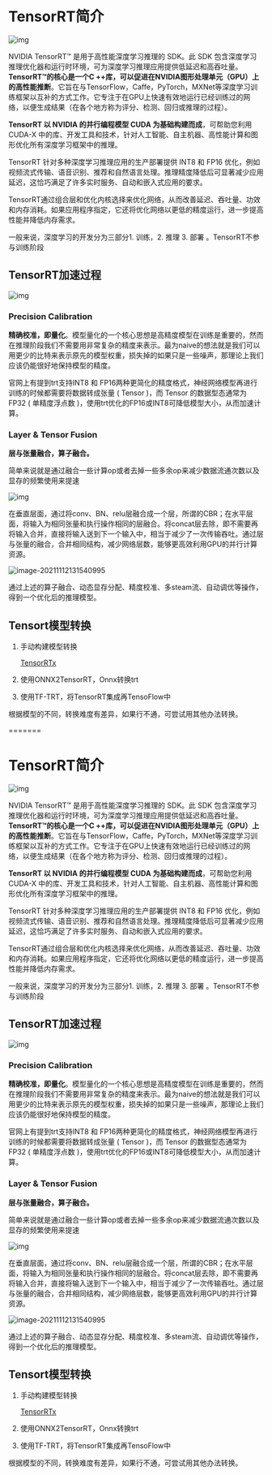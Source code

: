 # TensorRT简介

![img](picture/TensorRt/tensorrt-logo.png)

NVIDIA TensorRT™ 是用于高性能深度学习推理的 SDK。此 SDK 包含深度学习推理优化器和运行时环境，可为深度学习推理应用提供低延迟和高吞吐量。**TensorRT™的核心是一个C ++库，可以促进在NVIDIA图形处理单元（GPU）上的高性能推断**。它旨在与TensorFlow，Caffe，PyTorch，MXNet等深度学习训练框架以互补的方式工作。它专注于在GPU上快速有效地运行已经训练过的网络，以便生成结果（在各个地方称为评分、检测、回归或推理的过程）。

**TensorRT 以 NVIDIA 的并行编程模型 CUDA 为基础构建而成**，可帮助您利用 CUDA-X 中的库、开发工具和技术，针对人工智能、自主机器、高性能计算和图形优化所有深度学习框架中的推理。

TensorRT 针对多种深度学习推理应用的生产部署提供 INT8 和 FP16 优化，例如视频流式传输、语音识别、推荐和自然语言处理。推理精度降低后可显著减少应用延迟，这恰巧满足了许多实时服务、自动和嵌入式应用的要求。

TensorRT通过组合层和优化内核选择来优化网络，从而改善延迟、吞吐量、功效和内存消耗。如果应用程序指定，它还将优化网络以更低的精度运行，进一步提高性能并降低内存需求。

一般来说，深度学习的开发分为三部分1. 训练，2. 推理 3. 部署 。TensorRT不参与训练阶段



## TensorRT加速过程

![img](picture/TensorRt/trt-info.png)

### Precision Calibration

**精确校准，即量化**。模型量化的一个核心思想是高精度模型在训练是重要的，然而在推理阶段我们不需要用非常复杂的精度来表示。最为naive的想法就是我们可以用更少的比特来表示原先的模型权重，损失掉的如果只是一些噪声，那理论上我们应该仍能很好地保持模型的精度。

官网上有提到trt支持INT8 和 FP16两种更简化的精度格式，神经网络模型再进行训练的时候都需要将数据转成张量 ( Tensor )，而 Tensor 的数据型态通常为FP32 ( 单精度浮点数 )，使用trt优化的FP16或INT8可降低模型大小，从而加速计算。

### Layer & Tensor Fusion

**层与张量融合，算子融合。**

简单来说就是通过融合一些计算op或者去掉一些多余op来减少数据流通次数以及显存的频繁使用来提速

![img](picture/TensorRt/v2-1209611c0980d86396c920a2cbdf9365_720w.jpg)

在垂直层面，通过将conv、BN、relu层融合成一个层，所谓的CBR；在水平层面，将输入为相同张量和执行操作相同的层融合。将concat层去除，即不需要再将输入合并，直接将输入送到下一个输入中，相当于减少了一次传输吞吐。通过层与张量的融合，合并相同结构，减少网络层数，能够更高效利用GPU的并行计算资源。

![image-20211112131540995](picture/TensorRt/image-20211112131540995.png)

通过上述的算子融合、动态显存分配、精度校准、多steam流、自动调优等操作，得到一个优化后的推理模型。



## Tensort模型转换

1. 手动构建模型转换

    [TensorRTx](https://link.zhihu.com/?target=https%3A//github.com/wang-xinyu/tensorrtx)

2. 使用ONNX2TensorRT，Onnx转换trt

3. 使用TF-TRT，将TensorRT集成再TensoFlow中

根据模型的不同，转换难度有差异，如果行不通，可尝试用其他办法转换。

=======
# TensorRT简介

![img](picture/TensorRt/tensorrt-logo.png)

NVIDIA TensorRT™ 是用于高性能深度学习推理的 SDK。此 SDK 包含深度学习推理优化器和运行时环境，可为深度学习推理应用提供低延迟和高吞吐量。**TensorRT™的核心是一个C ++库，可以促进在NVIDIA图形处理单元（GPU）上的高性能推断**。它旨在与TensorFlow，Caffe，PyTorch，MXNet等深度学习训练框架以互补的方式工作。它专注于在GPU上快速有效地运行已经训练过的网络，以便生成结果（在各个地方称为评分、检测、回归或推理的过程）。

**TensorRT 以 NVIDIA 的并行编程模型 CUDA 为基础构建而成**，可帮助您利用 CUDA-X 中的库、开发工具和技术，针对人工智能、自主机器、高性能计算和图形优化所有深度学习框架中的推理。

TensorRT 针对多种深度学习推理应用的生产部署提供 INT8 和 FP16 优化，例如视频流式传输、语音识别、推荐和自然语言处理。推理精度降低后可显著减少应用延迟，这恰巧满足了许多实时服务、自动和嵌入式应用的要求。

TensorRT通过组合层和优化内核选择来优化网络，从而改善延迟、吞吐量、功效和内存消耗。如果应用程序指定，它还将优化网络以更低的精度运行，进一步提高性能并降低内存需求。

一般来说，深度学习的开发分为三部分1. 训练，2. 推理 3. 部署 。TensorRT不参与训练阶段



## TensorRT加速过程

![img](picture/TensorRt/trt-info.png)

### Precision Calibration

**精确校准，即量化**。模型量化的一个核心思想是高精度模型在训练是重要的，然而在推理阶段我们不需要用非常复杂的精度来表示。最为naive的想法就是我们可以用更少的比特来表示原先的模型权重，损失掉的如果只是一些噪声，那理论上我们应该仍能很好地保持模型的精度。

官网上有提到trt支持INT8 和 FP16两种更简化的精度格式，神经网络模型再进行训练的时候都需要将数据转成张量 ( Tensor )，而 Tensor 的数据型态通常为FP32 ( 单精度浮点数 )，使用trt优化的FP16或INT8可降低模型大小，从而加速计算。

### Layer & Tensor Fusion

**层与张量融合，算子融合。**

简单来说就是通过融合一些计算op或者去掉一些多余op来减少数据流通次数以及显存的频繁使用来提速

![img](picture/TensorRt/v2-1209611c0980d86396c920a2cbdf9365_720w.jpg)

在垂直层面，通过将conv、BN、relu层融合成一个层，所谓的CBR；在水平层面，将输入为相同张量和执行操作相同的层融合。将concat层去除，即不需要再将输入合并，直接将输入送到下一个输入中，相当于减少了一次传输吞吐。通过层与张量的融合，合并相同结构，减少网络层数，能够更高效利用GPU的并行计算资源。

![image-20211112131540995](picture/TensorRt/image-20211112131540995.png)

通过上述的算子融合、动态显存分配、精度校准、多steam流、自动调优等操作，得到一个优化后的推理模型。



## Tensort模型转换

1. 手动构建模型转换

    [TensorRTx](https://link.zhihu.com/?target=https%3A//github.com/wang-xinyu/tensorrtx)

2. 使用ONNX2TensorRT，Onnx转换trt

3. 使用TF-TRT，将TensorRT集成再TensoFlow中

根据模型的不同，转换难度有差异，如果行不通，可尝试用其他办法转换。

